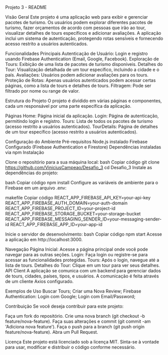Projeto 3 - README

Visão Geral
Este projeto é uma aplicação web para exibir e gerenciar pacotes de turismo. Os usuários podem explorar diferentes pacotes de turismo, fazer orçamentos de acordo com pessoas que irão ao tour, visualizar detalhes de tours específicos e adicionar avaliações. A aplicação inclui um sistema de autenticação, protegendo rotas sensíveis e fornecendo acesso restrito a usuários autenticados.

Funcionalidades Principais
Autenticação de Usuário: Login e registro usando Firebase Authentication (Email, Google, Facebook).
Exploração de Tours: Exibição de uma lista de pacotes de turismo disponíveis.
Detalhes do Tour: Visualização detalhada de um tour específico, incluindo a cidade e o país.
Avaliações: Usuários podem adicionar avaliações para os tours.
Proteção de Rotas: Apenas usuários autenticados podem acessar certas páginas, como a lista de tours e detalhes de tours.
Filtragem: Pode ser filtrado por nome ou range de valor.

Estrutura do Projeto
O projeto é dividido em várias páginas e componentes, cada um responsável por uma parte específica da aplicação.

Páginas
Home: Página inicial da aplicação.
Login: Página de autenticação, permitindo login e registro.
Tours: Lista de todos os pacotes de turismo (acesso restrito a usuários autenticados).
TourDetails: Página de detalhes de um tour específico (acesso restrito a usuários autenticados).


Configuração do Ambiente
Pré-requisitos
Node.js instalado
Firebase Configurado (Firebase Authentication e Firestore)
Dependências instaladas via npm
Instalação

Clone o repositório para a sua máquina local:
bash
Copiar código
git clone https://github.com/ViniciusCampeao/Desafio_3
cd Desafio_3
Instale as dependências do projeto:

bash
Copiar código
npm install
Configure as variáveis de ambiente para o Firebase em um arquivo .env:

makefile
Copiar código
REACT_APP_FIREBASE_API_KEY=your-api-key
REACT_APP_FIREBASE_AUTH_DOMAIN=your-auth-domain
REACT_APP_FIREBASE_PROJECT_ID=your-project-id
REACT_APP_FIREBASE_STORAGE_BUCKET=your-storage-bucket
REACT_APP_FIREBASE_MESSAGING_SENDER_ID=your-messaging-sender-id
REACT_APP_FIREBASE_APP_ID=your-app-id


Inicie o servidor de desenvolvimento:
bash
Copiar código
npm start
Acesse a aplicação em http://localhost:3000.

Navegação
Página Inicial: Acesse a página principal onde você pode navegar para as outras seções.
Login: Faça login ou registre-se para acessar as funcionalidades protegidas.
Tours: Após o login, navegue até a lista de tours.
Detalhes do Tour: Clique em um tour para ver seus detalhes.
API Client
A aplicação se comunica com um backend para gerenciar dados de tours, cidades, países, tipos, e usuários. A comunicação é feita através de um cliente Axios configurado.

Exemplos de Uso
Buscar Tours;
Criar uma Nova Review;
Firebase Authentication:
Login com Google;
Login com Email/Password;


Contribuição
Se você deseja contribuir para este projeto:

Faça um fork do repositório.
Crie uma nova branch (git checkout -b feature/nova-feature).
Faça suas alterações e commit (git commit -am 'Adiciona nova feature').
Faça o push para a branch (git push origin feature/nova-feature).
Abra um Pull Request.


Licença
Este projeto está licenciado sob a licença MIT. Sinta-se à vontade para usar, modificar e distribuir o código conforme necessário.